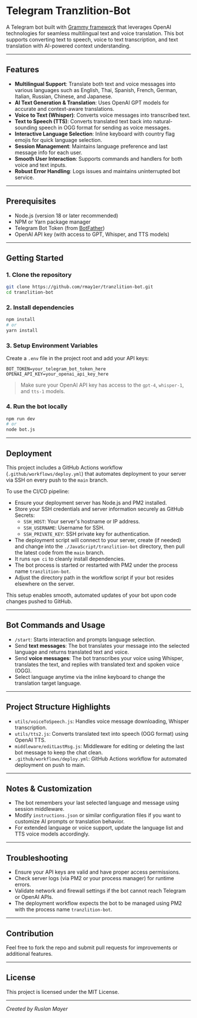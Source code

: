 # Telegram Tranzlition-Bot

A Telegram bot built with [Grammy framework](https://grammy.dev/) that leverages OpenAI technologies for seamless multilingual text and voice translation. This bot supports converting text to speech, voice to text transcription, and text translation with AI-powered context understanding.

---

## Features

- **Multilingual Support**: Translate both text and voice messages into various languages such as English, Thai, Spanish, French, German, Italian, Russian, Chinese, and Japanese.
- **AI Text Generation & Translation**: Uses OpenAI GPT models for accurate and context-aware translations.
- **Voice to Text (Whisper)**: Converts voice messages into transcribed text.
- **Text to Speech (TTS)**: Converts translated text back into natural-sounding speech in OGG format for sending as voice messages.
- **Interactive Language Selection**: Inline keyboard with country flag emojis for quick language selection.
- **Session Management**: Maintains language preference and last message info for each user.
- **Smooth User Interaction**: Supports commands and handlers for both voice and text inputs.
- **Robust Error Handling**: Logs issues and maintains uninterrupted bot service.

---

## Prerequisites

- Node.js (version 18 or later recommended)
- NPM or Yarn package manager
- Telegram Bot Token (from [BotFather](https://t.me/botfather))
- OpenAI API key (with access to GPT, Whisper, and TTS models)

---

## Getting Started

### 1. Clone the repository

```bash
git clone https://github.com/rmay1er/tranzlition-bot.git
cd tranzlition-bot
```

### 2. Install dependencies

```bash
npm install
# or
yarn install
```

### 3. Setup Environment Variables

Create a `.env` file in the project root and add your API keys:

```
BOT_TOKEN=your_telegram_bot_token_here
OPENAI_API_KEY=your_openai_api_key_here
```

> Make sure your OpenAI API key has access to the `gpt-4`, `whisper-1`, and `tts-1` models.

### 4. Run the bot locally

```bash
npm run dev
# or
node bot.js
```

---

## Deployment

This project includes a GitHub Actions workflow (`.github/workflows/deploy.yml`) that automates deployment to your server via SSH on every push to the `main` branch.

To use the CI/CD pipeline:

- Ensure your deployment server has Node.js and PM2 installed.
- Store your SSH credentials and server information securely as GitHub Secrets:
  - `SSH_HOST`: Your server's hostname or IP address.
  - `SSH_USERNAME`: Username for SSH.
  - `SSH_PRIVATE_KEY`: SSH private key for authentication.
- The deployment script will connect to your server, create (if needed) and change into the `./JavaScript/tranzlition-bot` directory, then pull the latest code from the `main` branch.
- It runs `npm ci` to cleanly install dependencies.
- The bot process is started or restarted with PM2 under the process name `tranzlition-bot`.
- Adjust the directory path in the workflow script if your bot resides elsewhere on the server.

This setup enables smooth, automated updates of your bot upon code changes pushed to GitHub.

---

## Bot Commands and Usage

- `/start`: Starts interaction and prompts language selection.
- Send **text messages**: The bot translates your message into the selected language and returns translated text and voice.
- Send **voice messages**: The bot transcribes your voice using Whisper, translates the text, and replies with translated text and spoken voice (OGG).
- Select language anytime via the inline keyboard to change the translation target language.

---

## Project Structure Highlights

- `utils/voiceToSpeech.js`: Handles voice message downloading, Whisper transcription.
- `utils/tts2.js`: Converts translated text into speech (OGG format) using OpenAI TTS.
- `middleware/editLastMsg.js`: Middleware for editing or deleting the last bot message to keep the chat clean.
- `.github/workflows/deploy.yml`: GitHub Actions workflow for automated deployment on push to main.

---

## Notes & Customization

- The bot remembers your last selected language and message using session middleware.
- Modify `instructions.json` or similar configuration files if you want to customize AI prompts or translation behavior.
- For extended language or voice support, update the language list and TTS voice models accordingly.

---

## Troubleshooting

- Ensure your API keys are valid and have proper access permissions.
- Check server logs (via PM2 or your process manager) for runtime errors.
- Validate network and firewall settings if the bot cannot reach Telegram or OpenAI APIs.
- The deployment workflow expects the bot to be managed using PM2 with the process name `tranzlition-bot`.

---

## Contribution

Feel free to fork the repo and submit pull requests for improvements or additional features.

---

## License

This project is licensed under the MIT License.

---

*Created by Ruslan Mayer*
